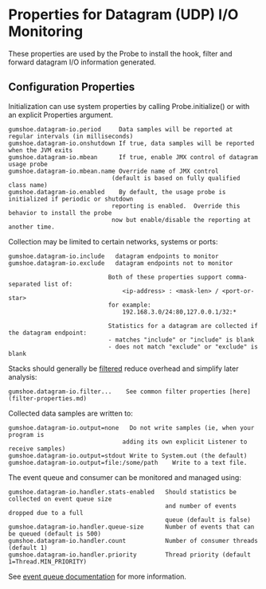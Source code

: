 Properties for Datagram (UDP) I/O Monitoring
====================================

These properties are used by the Probe to install the hook, filter and forward datagram I/O information generated.

Configuration Properties
------------------------

Initialization can use system properties by calling Probe.initialize() or with an explicit Properties argument.

    gumshoe.datagram-io.period     Data samples will be reported at regular intervals (in milliseconds)
    gumshoe.datagram-io.onshutdown If true, data samples will be reported when the JVM exits
    gumshoe.datagram-io.mbean      If true, enable JMX control of datagram usage probe
    gumshoe.datagram-io.mbean.name Override name of JMX control
                                 (default is based on fully qualified class name) 
    gumshoe.datagram-io.enabled    By default, the usage probe is initialized if periodic or shutdown
                                 reporting is enabled.  Override this behavior to install the probe
                                 now but enable/disable the reporting at another time.

Collection may be limited to certain networks, systems or ports: 
                              
    gumshoe.datagram-io.include   datagram endpoints to monitor 
    gumshoe.datagram-io.exclude   datagram endpoints not to monitor
    
                                Both of these properties support comma-separated list of: 
                                    <ip-address> : <mask-len> / <port-or-star>  
                                for example:
                                    192.168.3.0/24:80,127.0.0.1/32:*
                                    
                                Statistics for a datagram are collected if the datagram endpoint:
                                - matches "include" or "include" is blank
                                - does not match "exclude" or "exclude" is blank
         
Stacks should generally be [filtered](../filters.md) reduce overhead and simplify later analysis:
                                
    gumshoe.datagram-io.filter...    See common filter properties [here](filter-properties.md) 

Collected data samples are written to:

    gumshoe.datagram-io.output=none   Do not write samples (ie, when your program is
                                    adding its own explicit Listener to receive samples)
    gumshoe.datagram-io.output=stdout Write to System.out (the default)
    gumshoe.datagram-io.output=file:/some/path    Write to a text file.
    
The event queue and consumer can be monitored and managed using:

    gumshoe.datagram-io.handler.stats-enabled   Should statistics be collected on event queue size
                                                and number of events dropped due to a full 
                                                queue (default is false)    
    gumshoe.datagram-io.handler.queue-size      Number of events that can be queued (default is 500)
    gumshoe.datagram-io.handler.count           Number of consumer threads (default 1)
    gumshoe.datagram-io.handler.priority        Thread priority (default 1=Thread.MIN_PRIORITY)

See [event queue documentation](event-handling.md) for more information.